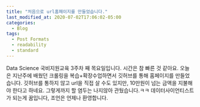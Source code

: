 ```yaml
---
title: "처음으로 url홈페이지를 만들었습니다."
last_modified_at: 2020-07-02T17:06:02-05:00
categories:
  - Blog
tags:
  - Post Formats
  - readability
  - standard
---
```


Data Science 국비지원교육 3주차 째 목요일입니다.
시간은 참 빠른 것 같아요.
오늘은 지난주에 배웠던 크롤링을 복습+확장수업하면서 깃허브를 통해 홈페이지를 만들었습니다.
깃허브를 통하지 않고 url을 직접 살 수도 있지만, 10만원이 넘는 금액을 지불해야 한다고 하네요. 그렇게까지 할 염두는 나지않아 관뒀습니다.ㅋㅋ
데이터사이언티스트가 되는게 꿈입니다, 조언은 언제나 환영합니다.